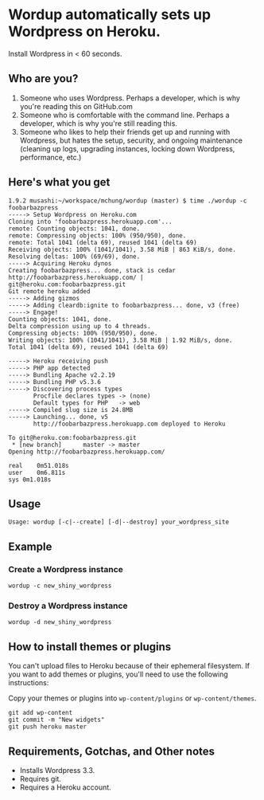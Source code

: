 # Wordup automatically sets up Wordpress on Heroku.

Install Wordpress in < 60 seconds.

## Who are you?

1. Someone who uses Wordpress. Perhaps a developer, which is why you're reading this on GitHub.com
2. Someone who is comfortable with the command line. Perhaps a developer, which is why you're still reading this.
3. Someone who likes to help their friends get up and running with Wordpress, but hates the setup, security, and ongoing maintenance (cleaning up logs, upgrading instances, locking down Wordpress, performance, etc.)

## Here's what you get

```
1.9.2 musashi:~/workspace/mchung/wordup (master) $ time ./wordup -c foobarbazpress
-----> Setup Wordpress on Heroku.com
Cloning into 'foobarbazpress.herokuapp.com'...
remote: Counting objects: 1041, done.
remote: Compressing objects: 100% (950/950), done.
remote: Total 1041 (delta 69), reused 1041 (delta 69)
Receiving objects: 100% (1041/1041), 3.58 MiB | 863 KiB/s, done.
Resolving deltas: 100% (69/69), done.
-----> Acquiring Heroku dynos
Creating foobarbazpress... done, stack is cedar
http://foobarbazpress.herokuapp.com/ | git@heroku.com:foobarbazpress.git
Git remote heroku added
-----> Adding gizmos
-----> Adding cleardb:ignite to foobarbazpress... done, v3 (free)
-----> Engage!
Counting objects: 1041, done.
Delta compression using up to 4 threads.
Compressing objects: 100% (950/950), done.
Writing objects: 100% (1041/1041), 3.58 MiB | 1.92 MiB/s, done.
Total 1041 (delta 69), reused 1041 (delta 69)

-----> Heroku receiving push
-----> PHP app detected
-----> Bundling Apache v2.2.19
-----> Bundling PHP v5.3.6
-----> Discovering process types
       Procfile declares types -> (none)
       Default types for PHP   -> web
-----> Compiled slug size is 24.8MB
-----> Launching... done, v5
       http://foobarbazpress.herokuapp.com deployed to Heroku

To git@heroku.com:foobarbazpress.git
 * [new branch]      master -> master
Opening http://foobarbazpress.herokuapp.com/

real	0m51.018s
user	0m6.811s
sys	0m1.018s
```

## Usage

    Usage: wordup [-c|--create] [-d|--destroy] your_wordpress_site

## Example

### Create a Wordpress instance

    wordup -c new_shiny_wordpress

### Destroy a Wordpress instance

    wordup -d new_shiny_wordpress

## How to install themes or plugins

You can't upload files to Heroku because of their ephemeral filesystem. If you want to add themes or plugins, you'll need to use the following instructions:

Copy your themes or plugins into `wp-content/plugins` or `wp-content/themes`.

    git add wp-content
    git commit -m "New widgets"
    git push heroku master

## Requirements, Gotchas, and Other notes

* Installs Wordpress 3.3.
* Requires git.
* Requires a Heroku account.
